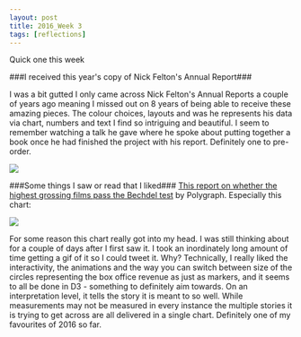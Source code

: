 ```yaml
---
layout: post
title: 2016_Week 3
tags: [reflections]
---
```


Quick one this week

###I received this year's copy of Nick Felton's Annual Report###

I was a bit gutted I only came across Nick Felton's Annual Reports a couple of years ago meaning I missed out on 8 years of being able to receive these amazing pieces. The colour choices, layouts and was he represents his data via chart, numbers and text I find so intriguing and beautiful. I seem to remember watching a talk he gave where he spoke about putting together a book once he had finished the project with his report. Definitely one to pre-order.  

![](/blog/assets/felton.JPG)

###Some things I saw or read that I liked###
[This report on whether the highest grossing films pass the Bechdel test](http://poly-graph.co/bechdel/) by Polygraph. Especially this chart:

![](/blog/assets/bechdel.gif)

For some reason this chart really got into my head. I was still thinking about for a couple of days after I first saw it. I took an inordinately long amount of time getting a gif of it so I could tweet it. Why? Technically, I really liked the interactivity, the animations and the way you can switch between size of the circles representing the box office revenue as just as markers, and it seems to all be done in D3 - something to definitely aim towards. On an interpretation level, it tells the story it is meant to so well. While measurements may not be measured in every instance the multiple stories it is trying to get across are all delivered in a single chart. Definitely one of my favourites of 2016 so far.




